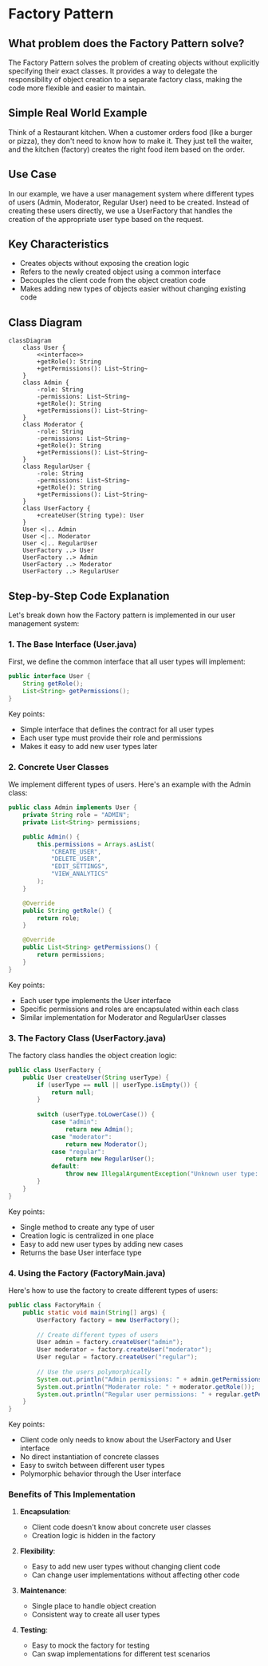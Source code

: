 # Factory Pattern

## What problem does the Factory Pattern solve?
The Factory Pattern solves the problem of creating objects without explicitly specifying their exact classes. It provides a way to delegate the responsibility of object creation to a separate factory class, making the code more flexible and easier to maintain.

## Simple Real World Example
Think of a Restaurant kitchen. When a customer orders food (like a burger or pizza), they don't need to know how to make it. They just tell the waiter, and the kitchen (factory) creates the right food item based on the order.

## Use Case
In our example, we have a user management system where different types of users (Admin, Moderator, Regular User) need to be created. Instead of creating these users directly, we use a UserFactory that handles the creation of the appropriate user type based on the request.

## Key Characteristics
- Creates objects without exposing the creation logic
- Refers to the newly created object using a common interface
- Decouples the client code from the object creation code
- Makes adding new types of objects easier without changing existing code

## Class Diagram
```mermaid
classDiagram
    class User {
        <<interface>>
        +getRole(): String
        +getPermissions(): List~String~
    }
    class Admin {
        -role: String
        -permissions: List~String~
        +getRole(): String
        +getPermissions(): List~String~
    }
    class Moderator {
        -role: String
        -permissions: List~String~
        +getRole(): String
        +getPermissions(): List~String~
    }
    class RegularUser {
        -role: String
        -permissions: List~String~
        +getRole(): String
        +getPermissions(): List~String~
    }
    class UserFactory {
        +createUser(String type): User
    }
    User <|.. Admin
    User <|.. Moderator
    User <|.. RegularUser
    UserFactory ..> User
    UserFactory ..> Admin
    UserFactory ..> Moderator
    UserFactory ..> RegularUser
```

## Step-by-Step Code Explanation

Let's break down how the Factory pattern is implemented in our user management system:

### 1. The Base Interface (User.java)
First, we define the common interface that all user types will implement:

```java
public interface User {
    String getRole();
    List<String> getPermissions();
}
```
Key points:
- Simple interface that defines the contract for all user types
- Each user type must provide their role and permissions
- Makes it easy to add new user types later

### 2. Concrete User Classes
We implement different types of users. Here's an example with the Admin class:

```java
public class Admin implements User {
    private String role = "ADMIN";
    private List<String> permissions;

    public Admin() {
        this.permissions = Arrays.asList(
            "CREATE_USER",
            "DELETE_USER",
            "EDIT_SETTINGS",
            "VIEW_ANALYTICS"
        );
    }

    @Override
    public String getRole() {
        return role;
    }

    @Override
    public List<String> getPermissions() {
        return permissions;
    }
}
```
Key points:
- Each user type implements the User interface
- Specific permissions and roles are encapsulated within each class
- Similar implementation for Moderator and RegularUser classes

### 3. The Factory Class (UserFactory.java)
The factory class handles the object creation logic:

```java
public class UserFactory {
    public User createUser(String userType) {
        if (userType == null || userType.isEmpty()) {
            return null;
        }
        
        switch (userType.toLowerCase()) {
            case "admin":
                return new Admin();
            case "moderator":
                return new Moderator();
            case "regular":
                return new RegularUser();
            default:
                throw new IllegalArgumentException("Unknown user type: " + userType);
        }
    }
}
```
Key points:
- Single method to create any type of user
- Creation logic is centralized in one place
- Easy to add new user types by adding new cases
- Returns the base User interface type

### 4. Using the Factory (FactoryMain.java)
Here's how to use the factory to create different types of users:

```java
public class FactoryMain {
    public static void main(String[] args) {
        UserFactory factory = new UserFactory();
        
        // Create different types of users
        User admin = factory.createUser("admin");
        User moderator = factory.createUser("moderator");
        User regular = factory.createUser("regular");
        
        // Use the users polymorphically
        System.out.println("Admin permissions: " + admin.getPermissions());
        System.out.println("Moderator role: " + moderator.getRole());
        System.out.println("Regular user permissions: " + regular.getPermissions());
    }
}
```
Key points:
- Client code only needs to know about the UserFactory and User interface
- No direct instantiation of concrete classes
- Easy to switch between different user types
- Polymorphic behavior through the User interface

### Benefits of This Implementation
1. **Encapsulation**:
   - Client code doesn't know about concrete user classes
   - Creation logic is hidden in the factory

2. **Flexibility**:
   - Easy to add new user types without changing client code
   - Can change user implementations without affecting other code

3. **Maintenance**:
   - Single place to handle object creation
   - Consistent way to create all user types

4. **Testing**:
   - Easy to mock the factory for testing
   - Can swap implementations for different test scenarios